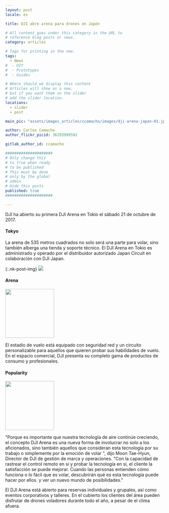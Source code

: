 ```yaml
---
layout: post
locale: es

title: DJI abre arena para drones en Japón

# All content goes under this category in the URL to
# reference blog posts or news.
category: articles

# Tags for printing in the new.
tags:
  - News
#  - DIY
#  - Prototypes
#  - Guides

# Where should we display this content
# Articles will show as a new,
# but if you want them on the slider
# add the slider location.
locations:
  - slider
  - post

main_pic: "assets/images_articles/ccamacho/images/dji-arena-japan-01.jpg"

author: Carlos Camacho
author_flickr_picid: 36293999592

gitlab_author_id: ccamacho

#####################
# Only change this
# to true when ready
# to be published
# This must be done
# only by the global
# admin
# Hide this posts
published: true
#####################

---
```


DJI ha abierto su primera DJI Arena en Tokio el sábado 21 de octubre de 2017.


#### Tokyo

La arena de 535 metros cuadrados no solo será una parte para volar, sino
también alberga una tienda y soporte técnico. El DJI Arena en Tokio
es administrado y operado por el distribuidor autorizado Japan Circuit en
colaboración con DJI Japan.

{:.nk-post-img}
<img src="/assets/images_articles/{{ page.gitlab_author_id }}/images/dji-arena-japan-02.jpg">


#### Arena

<div class="nk-post-text mt-0">
    <img style="height: 155px;" class="pull-left mt-0" src="/assets/images_articles/{{ page.gitlab_author_id }}/images/dji-arena-japan-03.jpg" alt="">
        <p class="text-white">
El estadio de vuelo está equipado con seguridad
red y un circuito personalizable para aquellos
que quieren probar sus habilidades de vuelo. En
el espacio comercial, DJI presenta su completo
gama de productos de consumo y profesionales.
        </p>
</div>


#### Popularity

<div class="nk-post-text mt-0">
    <img style="height: 155px;" class="pull-left mt-0" src="/assets/images_articles/{{ page.gitlab_author_id }}/images/dji-arena-japan-04.jpg" alt="">
        <p class="text-white">
"Porque es importante que nuestra tecnología de aire continúe creciendo,
el concepto DJI Arena es una nueva forma de involucrar no solo a los aficionados,
sino también aquellos que consideran esta tecnología por su trabajo o simplemente
por la emoción de volar ", dijo Moon Tae-Hyun, Director de DJI
de gestión de marca y operaciones. "Con la capacidad de rastrear el
control remoto en sí y probar la tecnología en sí, el cliente
la satisfacción se puede mejorar. Cuando las personas entienden cómo funciona
o lo fácil que es volar, descubrirán qué es esta tecnología
puede hacer por ellos. y ver un nuevo mundo de posibilidades."
        </p>
</div>
El DJI Arena está abierto para reservas individuales y grupales,
así como eventos corporativos y talleres. En el cubierto
los clientes del área pueden disfrutar de drones voladores durante todo el año, a pesar de
el clima afuera.
